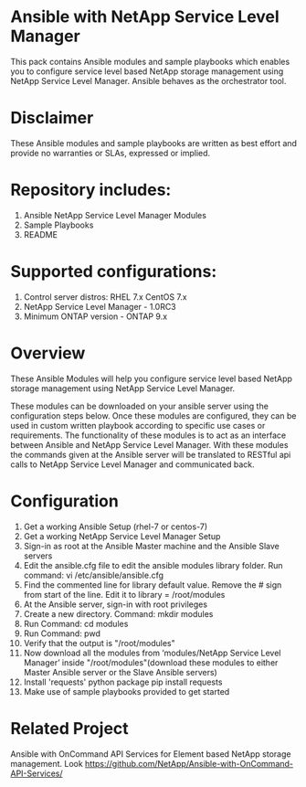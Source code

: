 # Ansible with NetApp Service Level Manager

This pack contains Ansible modules and sample playbooks which enables you to configure service level based NetApp storage management using NetApp Service Level Manager. Ansible behaves as the orchestrator tool.

# Disclaimer
These Ansible modules and sample playbooks are written as best effort and provide no warranties or SLAs, expressed or implied.

# Repository includes:
1.	Ansible NetApp Service Level Manager Modules
2.	Sample Playbooks
3.	README
 
# Supported configurations:
1. Control server distros: RHEL 7.x CentOS 7.x
2. NetApp Service Level Manager - 1.0RC3
3. Minimum ONTAP version - ONTAP 9.x

# Overview
These Ansible Modules will help you configure service level based NetApp storage management using NetApp Service Level Manager.

These modules can be downloaded on your ansible server using the configuration steps below. Once these modules are configured, they can be used in custom written playbook according to specific use cases or requirements.
The functionality of these modules is to act as an interface between Ansible and NetApp Service Level Manager. With these modules the commands given at the Ansible server will be translated to RESTful api calls to NetApp Service Level Manager and communicated back.


# Configuration
1. Get a working Ansible Setup (rhel-7 or centos-7)
3. Get a working NetApp Service Level Manager Setup
2. Sign-in as root at the Ansible Master machine and the Ansible Slave servers
3. Edit the ansible.cfg file to edit the ansible modules library folder. Run command:
vi /etc/ansible/ansible.cfg
4. Find the commented line for library default value. Remove the # sign from start of the line. Edit it to
library = /root/modules
5. At the Ansible server, sign-in with root privileges
6. Create a new directory. Command:
mkdir modules
7. Run Command:
cd modules
8. Run Command:
pwd
9. Verify that the output is "/root/modules"
10. Now download all the modules from ‘modules/NetApp Service Level Manager’ inside "/root/modules"(download these modules to either Master Ansible server or the Slave Ansible servers)
11. Install 'requests' python package
pip install requests
12. Make use of sample playbooks provided to get started


# Related Project
Ansible with OnCommand API Services for Element based NetApp storage management. Look https://github.com/NetApp/Ansible-with-OnCommand-API-Services/
